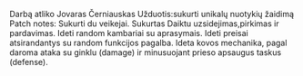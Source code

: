 Darbą atliko Jovaras Černiauskas
Užduotis:sukurti unikalų nuotykių žaidimą
Patch notes:
Sukurti du veikejai. 
Sukurtas Daiktu uzsidejimas,pirkimas ir pardavimas.
Ideti random kambariai su aprasymais.
Ideti preisai atsirandantys su random funkcijos pagalba.
Ideta kovos mechanika, pagal daroma ataka su ginklu (damage) ir minusuojant prieso apsaugus taskus (defense).
